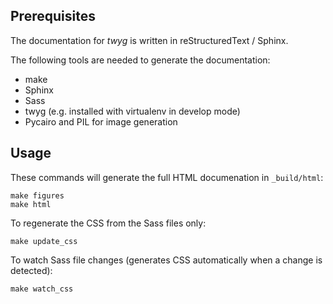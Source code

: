 Prerequisites
-------------

The documentation for *twyg* is written in reStructuredText / Sphinx.

The following tools are needed to generate the documentation:

* make
* Sphinx
* Sass
* twyg (e.g. installed with virtualenv in develop mode)
* Pycairo and PIL for image generation

Usage
-----

These commands will generate the full HTML documenation in `_build/html`:

    make figures
    make html

To regenerate the CSS from the Sass files only:

    make update_css

To watch Sass file changes (generates CSS automatically when a change is
detected):

    make watch_css
